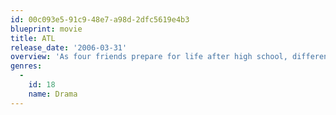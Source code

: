 ```yaml
---
id: 00c093e5-91c9-48e7-a98d-2dfc5619e4b3
blueprint: movie
title: ATL
release_date: '2006-03-31'
overview: 'As four friends prepare for life after high school, different challenges bring about turning points in each of their lives. The dramas unfold and resolve at their local rollerskating rink, Cascade.'
genres:
  -
    id: 18
    name: Drama
---
```

